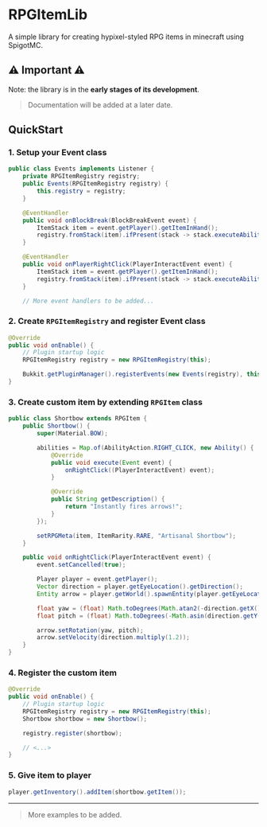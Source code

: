 # RPGItemLib
A simple library for creating hypixel-styled RPG items in minecraft using SpigotMC.

## ⚠ Important ⚠
Note: the library is in the **early stages of its development**.
> Documentation will be added at a later date.

## QuickStart
### 1. Setup your Event class
```java
public class Events implements Listener {
    private RPGItemRegistry registry;
    public Events(RPGItemRegistry registry) {
        this.registry = registry;
    }

    @EventHandler
    public void onBlockBreak(BlockBreakEvent event) {
        ItemStack item = event.getPlayer().getItemInHand();
        registry.fromStack(item).ifPresent(stack -> stack.executeAbility(AbilityAction.BLOCK_BREAK, event));
    }

    @EventHandler
    public void onPlayerRightClick(PlayerInteractEvent event) {
        ItemStack item = event.getPlayer().getItemInHand();
        registry.fromStack(item).ifPresent(stack -> stack.executeAbility(AbilityAction.RIGHT_CLICK, event));
    }

    // More event handlers to be added...
```
### 2. Create `RPGItemRegistry` and register Event class
```java
@Override
public void onEnable() {
    // Plugin startup logic
    RPGItemRegistry registry = new RPGItemRegistry(this);

    Bukkit.getPluginManager().registerEvents(new Events(registry), this);
}
```

### 3. Create custom item by extending `RPGItem` class
```java
public class Shortbow extends RPGItem {
    public Shortbow() {
        super(Material.BOW);

        abilities = Map.of(AbilityAction.RIGHT_CLICK, new Ability() {
            @Override
            public void execute(Event event) {
                onRightClick((PlayerInteractEvent) event);
            }

            @Override
            public String getDescription() {
                return "Instantly fires arrows!";
            }
        });

        setRPGMeta(item, ItemRarity.RARE, "Artisanal Shortbow");
    }

    public void onRightClick(PlayerInteractEvent event) {
        event.setCancelled(true);

        Player player = event.getPlayer();
        Vector direction = player.getEyeLocation().getDirection();
        Entity arrow = player.getWorld().spawnEntity(player.getEyeLocation(), EntityType.ARROW);

        float yaw = (float) Math.toDegrees(Math.atan2(-direction.getX(), direction.getZ()));
        float pitch = (float) Math.toDegrees(-Math.asin(direction.getY()));

        arrow.setRotation(yaw, pitch);
        arrow.setVelocity(direction.multiply(1.2));
    }
}
```

### 4. Register the custom item
```java
@Override
public void onEnable() {
    // Plugin startup logic
    RPGItemRegistry registry = new RPGItemRegistry(this);
    Shortbow shortbow = new Shortbow();

    registry.register(shortbow);

    // <...>
}
```

### 5. Give item to player
```java
player.getInventory().addItem(shortbow.getItem());
```
---
> More examples to be added.
